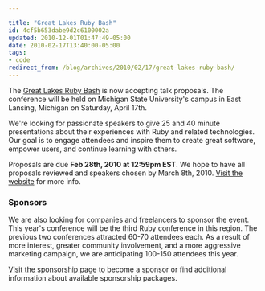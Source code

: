 ```yaml
---

title: "Great Lakes Ruby Bash"
id: 4cf5b653dabe9d2c6100002a
updated: 2010-12-01T01:47:49-05:00
date: 2010-02-17T13:40:00-05:00
tags:
- code
redirect_from: /blog/archives/2010/02/17/great-lakes-ruby-bash/
---
```


The [Great Lakes Ruby Bash](http://greatlakesrubybash.com/) is now accepting talk proposals. The conference will be held on Michigan State University's campus in East Lansing, Michigan on Saturday, April 17th.

We're looking for passionate speakers to give 25 and 40 minute presentations about their experiences with Ruby and related technologies. Our goal is to engage attendees and inspire them to create great software, empower users, and continue learning with others.

Proposals are due **Feb 28th, 2010 at 12:59pm EST**. We hope to have all proposals reviewed and speakers chosen by March 8th, 2010. [Visit the website](http://greatlakesrubybash.com/) for more info.

### Sponsors

We are also looking for companies and freelancers to sponsor the event. This year's conference will be the third Ruby conference in this region. The previous two conferences attracted 60-70 attendees each. As a result of more interest, greater community involvement, and a more aggressive marketing campaign, we are anticipating 100-150 attendees this year.

[Visit the sponsorship page](http://greatlakesrubybash.com/sponsors.html) to become a sponsor or find additional information about available sponsorship packages.
